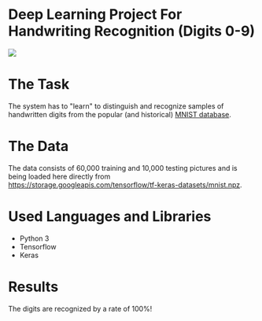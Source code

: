 # Deep Learning Project For Handwriting Recognition (Digits 0-9)

<img src = 'https://external-content.duckduckgo.com/iu/?u=https%3A%2F%2Ftse1.explicit.bing.net%2Fth%3Fid%3DOIP.Ft2rLuO82eItlvJn5HOi9AHaEg%26pid%3DApi&f=1'>


# The Task
<p>The system has to "learn" to distinguish and recognize samples of handwritten digits from the popular (and historical) <a href = 'https://en.wikipedia.org/wiki/MNIST_database'>MNIST database</a>.</p>

# The Data
The data consists of 60,000 training and 10,000 testing pictures and is being loaded here directly from <a href = 'https://storage.googleapis.com/tensorflow/tf-keras-datasets/mnist.npz'>https://storage.googleapis.com/tensorflow/tf-keras-datasets/mnist.npz</a>.

  
# Used Languages and Libraries
<ul>
  <li>Python 3</li>
  <li>Tensorflow</li>
  <li>Keras</li>
</ul>  
  
# Results
The digits are recognized by a rate of 100%!
